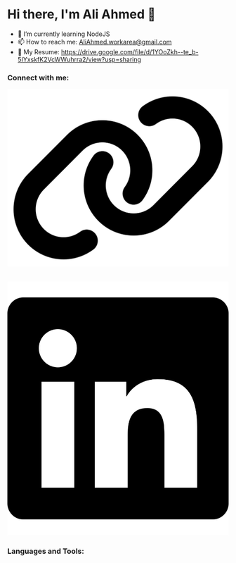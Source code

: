 # Hi there, I'm Ali Ahmed 👋 

- 🌱 I’m currently learning NodeJS 
- 📫 How to reach me: AliAhmed.workarea@gmail.com
- 📄 My Resume: https://drive.google.com/file/d/1YOoZkh--te_b-5IYxskfK2VcWWuhrra2/view?usp=sharing

### Connect with me:

[![website](./img/link-solid.svg)](https://ali-ahmed-me.web.app/)

&nbsp;&nbsp;
[![website](./img/linkedin.svg)](https://www.linkedin.com/in/ali-ahmed-66a8b41aa/)



### Languages and Tools:





